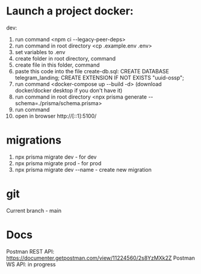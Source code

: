 # Launch a project docker:

dev:

1.  run command <npm ci --legacy-peer-deps>
2.  run command in root directory <cp .example.env .env>
3.  set variables to .env
4.  create folder in root directory, command <mkdir docker-entrypoint-initdb.d>
5.  create file in this folder, command <touch create-db.sql>
6.  paste this code into the file create-db.sql:
    CREATE DATABASE telegram_landing;
    CREATE EXTENSION IF NOT EXISTS "uuid-ossp";
7.  run command <docker-compose up --build -d> (download docker/docker desktop if you don't have it)
8.  run command in root directory <npx prisma generate --schema=./prisma/schema.prisma>
9.  run command <npm run start:dev>
10. open in browser http://[::1]:5100/

# migrations

1. npx prisma migrate dev - for dev
2. npx prisma migrate prod - for prod
3. npx prisma migrate dev --name <name> - create new migration

# git

Current branch - main

# Docs

Postman REST API: https://documenter.getpostman.com/view/11224560/2s8YzMXk2Z
Postman WS API: in progress
